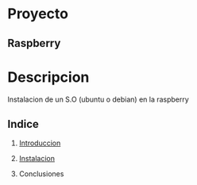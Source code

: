 # Proyecto
## Raspberry

# Descripcion
Instalacion de un S.O (ubuntu o debian) en la raspberry

## Indice
1. [Introduccion](https://github.com/danielocabrera790/introduccion/blob/main/introduccion.md)


3. [Instalacion](https://github.com/danielocabrera790/instalacion/blob/main/instalacion.md)
5. Conclusiones
